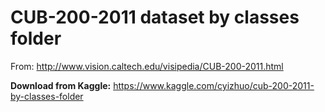 # CUB-200-2011 dataset by classes folder
From: http://www.vision.caltech.edu/visipedia/CUB-200-2011.html

**Download from Kaggle:** https://www.kaggle.com/cyizhuo/cub-200-2011-by-classes-folder


